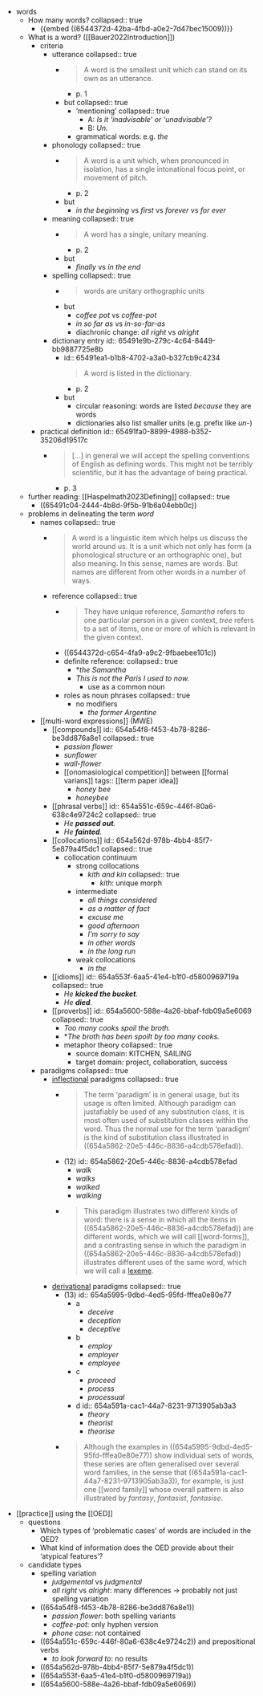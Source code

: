 - words
	- How many words?
	  collapsed:: true
		- {{embed ((6544372d-42ba-4fbd-a0e2-7d47bec15009))}}
	- What is a word? ([[Bauer2022Introduction]])
		- criteria
			- utterance
			  collapsed:: true
				- > A word is the smallest unit which can stand on its own as an utterance.
					- p. 1
				- but
				  collapsed:: true
					- ‘mentioning’
					  collapsed:: true
						- A: *Is it ‘inadvisable’ or ‘unadvisable’?*
						- B: *Un.*
					- grammatical words: e.g. *the*
			- phonology
			  collapsed:: true
				- > A word is a unit which, when pronounced in isolation, has a single intonational focus point, or movement of pitch.
					- p. 2
				- but
					- *in the beginning* vs *first* vs *forever* vs *for ever*
			- meaning
			  collapsed:: true
				- > A word has a single, unitary meaning.
					- p. 2
				- but
					- *finally* vs *in the end*
			- spelling
			  collapsed:: true
				- > words are unitary orthographic units
				- but
					- *coffee pot* vs *coffee-pot*
					- *in so far as* vs *in-so-far-as*
					- diachronic change: *all right* vs *alright*
			- dictionary entry
			  id:: 65491e9b-279c-4c64-8449-bb9887725e8b
				- id:: 65491ea1-b1b8-4702-a3a0-b327cb9c4234
				  > A word is listed in the dictionary.
					- p. 2
				- but
					- circular reasoning: words are listed *because* they are words
					- dictionaries also list smaller units (e.g. prefix like *un-*)
		- practical definition
		  id:: 65491fa0-8899-4988-b352-35206d19517c
			- > […] in general we will accept the spelling conventions of English as defining words. This might not be terribly scientific, but it has the advantage of being practical.
				- p. 3
	- further reading: [[Haspelmath2023Defining]]
	  collapsed:: true
		- ((65491c04-2444-4b8d-9f5b-91b6a04ebb0c))
	- problems in delineating the term *word*
		- names
		  collapsed:: true
			- > A word is a linguistic item which helps us discuss the world around us. It is a unit which not only has form (a phonological structure or an orthographic one), but also meaning. In this sense, names are words. But names are different from other words in a number of ways.
			- reference
			  collapsed:: true
				- > They have unique reference, *Samantha* refers to one particular person in a given context, *tree* refers to a set of items, one or more of which is relevant in the given context.
				- ((6544372d-c654-4fa9-a9c2-9fbaebee101c))
				- definite reference:
				  collapsed:: true
					- **the Samantha*
					- *This is not the Paris I used to now.*
						- use as a common noun
				- roles as noun phrases
				  collapsed:: true
					- no modifiers
						- *the former Argentine*
		- [[multi-word expressions]] (MWE)
			- [[compounds]]
			  id:: 654a54f8-f453-4b78-8286-be3dd876a8e1
			  collapsed:: true
				- *passion flower*
				- *sunflower*
				- *wall-flower*
				- [[onomasiological competition]] between [[formal varians]]
				  tags:: [[term paper idea]]
					- *honey bee*
					- *honeybee*
			- [[phrasal verbs]]
			  id:: 654a551c-659c-446f-80a6-638c4e9724c2
			  collapsed:: true
				- *He __passed out__.*
				- *He __fainted__.*
			- [[collocations]]
			  id:: 654a562d-978b-4bb4-85f7-5e879a4f5dc1
			  collapsed:: true
				- collocation continuum
					- strong collocations
						- *kith and kin*
						  collapsed:: true
							- *kith*: unique morph
					- intermediate
						- *all things considered*
						- *as a matter of fact*
						- *excuse me*
						- *good afternoon*
						- *I’m sorry to say*
						- *in other words*
						- *in the long run*
					- weak collocations
						- *in the*
			- [[idioms]]
			  id:: 654a553f-6aa5-41e4-b1f0-d5800969719a
			  collapsed:: true
				- *He __kicked the bucket__.*
				- *He __died__.*
			- [[proverbs]]
			  id:: 654a5600-588e-4a26-bbaf-fdb09a5e6069
			  collapsed:: true
				- *Too many cooks spoil the broth.*
				- **The broth has been spoilt by too many cooks.*
				- metaphor theory
				  collapsed:: true
					- source domain: KITCHEN, SAILING
					- target domain: project, collaboration, success
		- paradigms
		  collapsed:: true
			- [inflectional]([[inflection]]) paradigms
			  collapsed:: true
				- > The term ‘paradigm’ is in general usage, but its usage is often limited. Although paradigm can justafiably be used of any substitution class, it is most often used of substitution classes within the word. Thus the normal use for the term ‘paradigm’ is the kind of substitution class illustrated in ((654a5862-20e5-446c-8836-a4cdb578efad)).
				- (12)
				  id:: 654a5862-20e5-446c-8836-a4cdb578efad
					- *walk*
					- *walks*
					- *walked*
					- *walking*
				- > This paradigm illustrates two different kinds of word: there is a sense in which all the items in ((654a5862-20e5-446c-8836-a4cdb578efad)) are different words, which we will call [[word-forms]], and a contrasting sense in which the paradigm in ((654a5862-20e5-446c-8836-a4cdb578efad)) illustrates different uses of the same word, which we will call a [lexeme]([[lexemes]]).
			- [derivational]([[derivation]]) paradigms
			  collapsed:: true
				- (13)
				  id:: 654a5995-9dbd-4ed5-95fd-fffea0e80e77
					- a
						- *deceive*
						- *deception*
						- *deceptive*
					- b
						- *employ*
						- *employer*
						- *employee*
					- c
						- *proceed*
						- *process*
						- *processual*
					- d
					  id:: 654a591a-cac1-44a7-8231-9713905ab3a3
						- *theory*
						- *theorist*
						- *theorise*
				- > Although the examples in ((654a5995-9dbd-4ed5-95fd-fffea0e80e77)) show individual sets of words, these series are often generalised over several word families, in the sense that ((654a591a-cac1-44a7-8231-9713905ab3a3)), for example, is just one [[word family]] whose overall pattern is also illustrated by *fantasy*, *fantasist*, *fantasise*.
- [[practice]] using the [[OED]]
	- questions
		- Which types of ‘problematic cases’ of words are included in the OED?
		- What kind of information does the OED provide about their ‘atypical features’?
	- candidate types
		- spelling variation
			- *judgemental* vs *judgmental*
			- *all right* vs *alright*: many differences → probably not just spelling variation
		- ((654a54f8-f453-4b78-8286-be3dd876a8e1))
			- *passion flower*: both spelling variants
			- *coffee-pot*: only hyphen version
			- *phone case*: not contained
		- ((654a551c-659c-446f-80a6-638c4e9724c2)) and prepositional verbs
			- *to look forward to*: no results
		- ((654a562d-978b-4bb4-85f7-5e879a4f5dc1))
		- ((654a553f-6aa5-41e4-b1f0-d5800969719a))
		- ((654a5600-588e-4a26-bbaf-fdb09a5e6069))